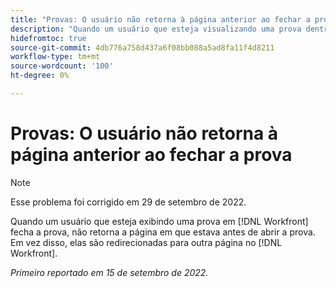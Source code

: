 ```yaml
---
title: "Provas: O usuário não retorna à página anterior ao fechar a prova"
description: "Quando um usuário que esteja visualizando uma prova dentro de [!DNL Workfront] fecha a prova, não retorna a página em que estava antes de abrir a prova. Em vez disso, elas são redirecionadas para outra página no [!DNL Workfront]. "
hidefromtoc: true
source-git-commit: 4db776a758d437a6f08bb088a5ad8fa11f4d8211
workflow-type: tm+mt
source-wordcount: '100'
ht-degree: 0%

---
```



# Provas: O usuário não retorna à página anterior ao fechar a prova

>[!NOTE]
>
>Esse problema foi corrigido em 29 de setembro de 2022.

<!--This is on the WF page as well as the WFP page-->

Quando um usuário que esteja exibindo uma prova em [!DNL Workfront] fecha a prova, não retorna a página em que estava antes de abrir a prova. Em vez disso, elas são redirecionadas para outra página no [!DNL Workfront].

_Primeiro reportado em 15 de setembro de 2022._

